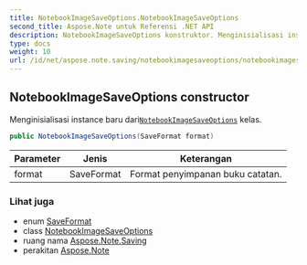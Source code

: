 ```yaml
---
title: NotebookImageSaveOptions.NotebookImageSaveOptions
second_title: Aspose.Note untuk Referensi .NET API
description: NotebookImageSaveOptions konstruktor. Menginisialisasi instance baru dariNotebookImageSaveOptions kelas.
type: docs
weight: 10
url: /id/net/aspose.note.saving/notebookimagesaveoptions/notebookimagesaveoptions/
---
```

## NotebookImageSaveOptions constructor

Menginisialisasi instance baru dari[`NotebookImageSaveOptions`](../) kelas.

```csharp
public NotebookImageSaveOptions(SaveFormat format)
```

| Parameter | Jenis | Keterangan |
| --- | --- | --- |
| format | SaveFormat | Format penyimpanan buku catatan. |

### Lihat juga

* enum [SaveFormat](../../../aspose.note/saveformat/)
* class [NotebookImageSaveOptions](../)
* ruang nama [Aspose.Note.Saving](../../notebookimagesaveoptions/)
* perakitan [Aspose.Note](../../../)


